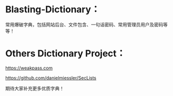 # Blasting-Dictionary：
常用爆破字典，包括网站后台、文件包含、一句话密码、常用管理员用户及密码等等！


# Others Dictionary Project：
https://weakpass.com

https://github.com/danielmiessler/SecLists

期待大家补充更多优质字典！
